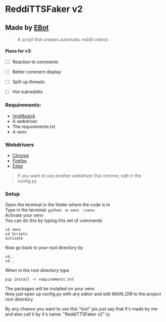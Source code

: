 # ReddiTTSFaker v2

## Made by [EBot](https://www.youtube.com/channel/UC7BHBFDY_hB3xH4DB8OHJmw)

> A script that creates automatic reddit videos

#### Plans for v3:
- [ ] Reaction to comments
- [ ] Better comment display
- [ ] Split up threads
- [ ] Hot subreddits


### Requirements:
- [ImgMagick](https://imagemagick.org/script/download.php)
- A webdriver
- The requirements.txt
- A venv


### Webdrivers
- [Chrome](https://chromedriver.chromium.org/downloads)
- [Firefox](https://github.com/mozilla/geckodriver/releases)
- [Edge](https://developer.microsoft.com/en-us/microsoft-edge/tools/webdriver/)
> If you want to use another webdriver that chrome, edit in the config.py


### Setup
Open the terminal in the folder where the code is in<br />
Type in the terminal: `python -m venv .\venv` <br />
Activate your venv <br />
You can do this by typing this set of commands<br />
```
cd venv
cd Scripts
activate
```
Now go back to your root directory by

```
cd..
cd..
```
When in the root directory type
```
pip install -r requirements.txt
```
The packages will be installed on your venv<br />
Now just open up config.py with any editor and edit MAIN_DIR to the project root directory

By any chance you want to use this "tool" pls just say that it's made by me and also call it by it's name: "ReddiTTSFaker v2" ty



